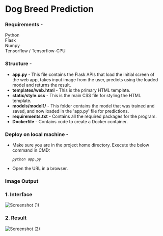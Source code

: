 # Dog Breed Prediction

### Requirements -
Python  
Flask  
Numpy  
Tensorflow / Tensorflow-CPU

### Structure -
* **app.py** - This file contains the Flask APIs that load the initial screen of the web app, takes input image from the user, predicts using the loaded model and returns the result.
* **templates/web.html** - This is the primary HTML template.
* **static/style.css** - This is the main CSS file for styling the HTML template.
* **models/model1/** - This folder contains the model that was trained and saved, and now loaded in the 'app.py' file for predictions.
* **requirements.txt** - Contains all the required packages for the program.
* **Dockerfile** - Contains code to create a Docker container.



### Deploy on local machine -
- Make sure you are in the project home directory. Execute the below command in CMD:  

    *`python app.py`* 

- Open the URL in a browser.

### Image Output
### 1. Interface
![Screenshot (1)](https://github.com/gb3801/dog-breed-prediction-webapp-main/assets/98964593/47f0c93b-4aa5-499f-b20b-e2e7313c0894)

### 2. Result
![Screenshot (2)](https://github.com/gb3801/dog-breed-prediction-webapp-main/assets/98964593/97887358-c90a-4a93-9e24-7ab238ffe90c)

